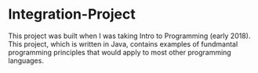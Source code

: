 # Integration-Project
This project was built when I was taking Intro to Programming (early 2018). This project, which is written in Java, contains examples of fundmantal programming principles that would apply to most other programming languages.
